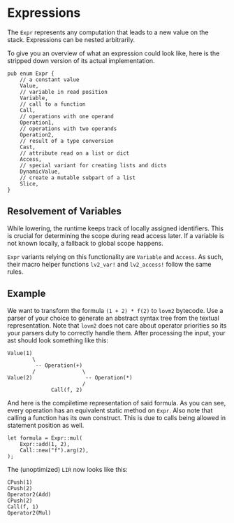 # Expressions

The `Expr` represents any computation that leads to a new value on the stack. Expressions can be nested arbitrarily.

To give you an overview of what an expression could look like, here is the stripped down version of its actual implementation.

``` rust,no_run
pub enum Expr {
    // a constant value
    Value,
    // variable in read position
    Variable,
    // call to a function
    Call,
    // operations with one operand
    Operation1,
    // operations with two operands
    Operation2,
    // result of a type conversion
    Cast,
    // attribute read on a list or dict
    Access,
    // special variant for creating lists and dicts
    DynamicValue,
    // create a mutable subpart of a list
    Slice,
}
```

## Resolvement of Variables

While lowering, the runtime keeps track of locally assigned identifiers. This is crucial for determining the scope during read access later. If a variable is not known locally, a fallback to global scope happens.

`Expr` variants relying on this functionality are `Variable` and `Access`. As such, their macro helper functions `lv2_var!` and `lv2_access!` follow the same rules.

## Example

We want to transform the formula `(1 + 2) * f(2)` to `lovm2` bytecode. Use a parser of your choice to generate an abstract syntax tree from the textual representation. Note that `lovm2` does not care about operator priorities so its your parsers duty to correctly handle them. After processing the input, your ast should look something like this:

```
Value(1)
        \
         -- Operation(+)
        /               \
Value(2)                 -- Operation(*)
                        / 
              Call(f, 2)
```

And here is the compiletime representation of said formula. As you can see, every operation has an equivalent static method on `Expr`. Also note that calling a function has its own construct. This is due to calls being allowed in statement position as well.

``` rust,no_run
let formula = Expr::mul(
    Expr::add(1, 2),
    Call::new("f").arg(2),
);
```

The (unoptimized) `LIR` now looks like this:

``` lir
CPush(1)
CPush(2)
Operator2(Add)
CPush(2)
Call(f, 1)
Operator2(Mul)
```
